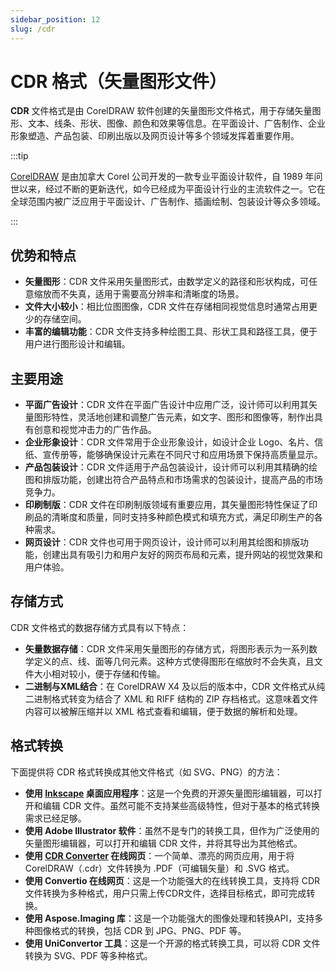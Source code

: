 ```yaml
---
sidebar_position: 12
slug: /cdr
---
```


# CDR 格式（矢量图形文件）

**CDR** 文件格式是由 CorelDRAW 软件创建的矢量图形文件格式，用于存储矢量图形、文本、线条、形状、图像、颜色和效果等信息。在平面设计、广告制作、企业形象塑造、产品包装、印刷出版以及网页设计等多个领域发挥着重要作用。

:::tip

[CorelDRAW](https://www.coreldraw.com) 是由加拿大 Corel 公司开发的一款专业平面设计软件，自 1989 年问世以来，经过不断的更新迭代，如今已经成为平面设计行业的主流软件之一。它在全球范围内被广泛应用于平面设计、广告制作、插画绘制、包装设计等众多领域。

:::

## 优势和特点

- **矢量图形**：CDR 文件采用矢量图形式，由数学定义的路径和形状构成，可任意缩放而不失真，适用于需要高分辨率和清晰度的场景。
- **文件大小较小**：相比位图图像，CDR 文件在存储相同视觉信息时通常占用更少的存储空间。
- **丰富的编辑功能**：CDR 文件支持多种绘图工具、形状工具和路径工具，便于用户进行图形设计和编辑。

## 主要用途

- **平面广告设计**：CDR 文件在平面广告设计中应用广泛，设计师可以利用其矢量图形特性，灵活地创建和调整广告元素，如文字、图形和图像等，制作出具有创意和视觉冲击力的广告作品。
- **企业形象设计**：CDR 文件常用于企业形象设计，如设计企业 Logo、名片、信纸、宣传册等，能够确保设计元素在不同尺寸和应用场景下保持高质量显示。
- **产品包装设计**：CDR 文件适用于产品包装设计，设计师可以利用其精确的绘图和排版功能，创建出符合产品特点和市场需求的包装设计，提高产品的市场竞争力。
- **印刷制版**：CDR 文件在印刷制版领域有重要应用，其矢量图形特性保证了印刷品的清晰度和质量，同时支持多种颜色模式和填充方式，满足印刷生产的各种需求。
- **网页设计**：CDR 文件也可用于网页设计，设计师可以利用其绘图和排版功能，创建出具有吸引力和用户友好的网页布局和元素，提升网站的视觉效果和用户体验。

## 存储方式

CDR 文件格式的数据存储方式具有以下特点：

- **矢量数据存储**：CDR 文件采用矢量图形的存储方式，将图形表示为一系列数学定义的点、线、面等几何元素。这种方式使得图形在缩放时不会失真，且文件大小相对较小，便于存储和传输。
- **二进制与XML结合**：在 CorelDRAW X4 及以后的版本中，CDR 文件格式从纯二进制格式转变为结合了 XML 和 RIFF 结构的 ZIP 存档格式。这意味着文件内容可以被解压缩并以 XML 格式查看和编辑，便于数据的解析和处理。

## 格式转换

下面提供将 CDR 格式转换成其他文件格式（如 SVG、PNG）的方法：

- **使用 [Inkscape](https://inkscape.org) 桌面应用程序**：这是一个免费的开源矢量图形编辑器，可以打开和编辑 CDR 文件。虽然可能不支持某些高级特性，但对于基本的格式转换需求已经足够。
- **使用 Adobe Illustrator 软件**：虽然不是专门的转换工具，但作为广泛使用的矢量图形编辑器，可以打开和编辑 CDR 文件，并将其导出为其他格式。
- **使用 [CDR Converter](https://cdrconverter.com) 在线网页**：一个简单、漂亮的网页应用，用于将 CorelDRAW（.cdr）文件转换为 .PDF（可编辑矢量）和 .SVG 格式。
- **使用 Convertio 在线网页**：这是一个功能强大的在线转换工具，支持将 CDR 文件转换为多种格式，用户只需上传CDR文件，选择目标格式，即可完成转换。
- **使用 Aspose.Imaging 库**：这是一个功能强大的图像处理和转换API，支持多种图像格式的转换，包括 CDR 到 JPG、PNG、PDF 等。
- **使用 UniConvertor 工具**：这是一个开源的格式转换工具，可以将 CDR 文件转换为 SVG、PDF 等多种格式。

